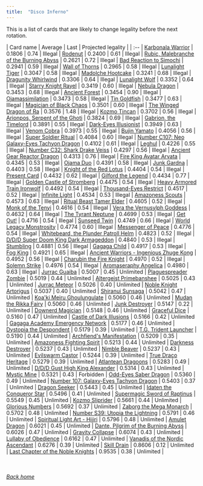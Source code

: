 ```yaml
---
title:  "Disco Inferno"
---
```


This is a list of cards that are likely to change legality before the next rotation.

| Card name | Average | Last | Projected legality |
| :-- |
[Karbonala Warrior](https://db.ygoprodeck.com/card/?search=Karbonala%20Warrior) | 0.1806 | 0.74 | Illegal |
[Rodenut](https://db.ygoprodeck.com/card/?search=Rodenut) | 0.2400 | 0.61 | Illegal |
[Rubic, Malebranche of the Burning Abyss](https://db.ygoprodeck.com/card/?search=Rubic,%20Malebranche%20of%20the%20Burning%20Abyss) | 0.2621 | 0.72 | Illegal |
[Bad Reaction to Simochi](https://db.ygoprodeck.com/card/?search=Bad%20Reaction%20to%20Simochi) | 0.2941 | 0.59 | Illegal |
[Wall of Thorns](https://db.ygoprodeck.com/card/?search=Wall%20of%20Thorns) | 0.2965 | 0.58 | Illegal |
[Lunalight Tiger](https://db.ygoprodeck.com/card/?search=Lunalight%20Tiger) | 0.3047 | 0.58 | Illegal |
[Madolche Hootcake](https://db.ygoprodeck.com/card/?search=Madolche%20Hootcake) | 0.3241 | 0.68 | Illegal |
[Dragunity Whirlwind](https://db.ygoprodeck.com/card/?search=Dragunity%20Whirlwind) | 0.3306 | 0.64 | Illegal |
[Lunalight Wolf](https://db.ygoprodeck.com/card/?search=Lunalight%20Wolf) | 0.3352 | 0.64 | Illegal |
[Starry Knight Rayel](https://db.ygoprodeck.com/card/?search=Starry%20Knight%20Rayel) | 0.3419 | 0.60 | Illegal |
[Nebula Dragon](https://db.ygoprodeck.com/card/?search=Nebula%20Dragon) | 0.3453 | 0.68 | Illegal |
[Ancient Forest](https://db.ygoprodeck.com/card/?search=Ancient%20Forest) | 0.3454 | 0.90 | Illegal |
[Ojamassimilation](https://db.ygoprodeck.com/card/?search=Ojamassimilation) | 0.3473 | 0.58 | Illegal |
[Tin Goldfish](https://db.ygoprodeck.com/card/?search=Tin%20Goldfish) | 0.3477 | 0.63 | Illegal |
[Magician of Black Chaos](https://db.ygoprodeck.com/card/?search=Magician%20of%20Black%20Chaos) | 0.3501 | 0.60 | Illegal |
[The Winged Dragon of Ra](https://db.ygoprodeck.com/card/?search=The%20Winged%20Dragon%20of%20Ra) | 0.3576 | 1.48 | Illegal |
[Kozmo Tincan](https://db.ygoprodeck.com/card/?search=Kozmo%20Tincan) | 0.3702 | 0.56 | Illegal |
[Arionpos, Serpent of the Ghoti](https://db.ygoprodeck.com/card/?search=Arionpos,%20Serpent%20of%20the%20Ghoti) | 0.3824 | 0.69 | Illegal |
[Gabrion, the Timelord](https://db.ygoprodeck.com/card/?search=Gabrion,%20the%20Timelord) | 0.3891 | 0.55 | Illegal |
[Dark-Eyes Illusionist](https://db.ygoprodeck.com/card/?search=Dark-Eyes%20Illusionist) | 0.3949 | 0.63 | Illegal |
[Venom Cobra](https://db.ygoprodeck.com/card/?search=Venom%20Cobra) | 0.3973 | 0.55 | Illegal |
[Bujin Yamato](https://db.ygoprodeck.com/card/?search=Bujin%20Yamato) | 0.4056 | 0.56 | Illegal |
[Super Soldier Ritual](https://db.ygoprodeck.com/card/?search=Super%20Soldier%20Ritual) | 0.4084 | 0.60 | Illegal |
[Number C107: Neo Galaxy-Eyes Tachyon Dragon](https://db.ygoprodeck.com/card/?search=Number%20C107:%20Neo%20Galaxy-Eyes%20Tachyon%20Dragon) | 0.4102 | 0.61 | Illegal |
[Leghul](https://db.ygoprodeck.com/card/?search=Leghul) | 0.4226 | 0.55 | Illegal |
[Number C32: Shark Drake Veiss](https://db.ygoprodeck.com/card/?search=Number%20C32:%20Shark%20Drake%20Veiss) | 0.4297 | 0.56 | Illegal |
[Ancient Gear Reactor Dragon](https://db.ygoprodeck.com/card/?search=Ancient%20Gear%20Reactor%20Dragon) | 0.4313 | 0.76 | Illegal |
[Fire King Avatar Arvata](https://db.ygoprodeck.com/card/?search=Fire%20King%20Avatar%20Arvata) | 0.4345 | 0.53 | Illegal |
[Ojama Duo](https://db.ygoprodeck.com/card/?search=Ojama%20Duo) | 0.4391 | 0.58 | Illegal |
[Junk Gardna](https://db.ygoprodeck.com/card/?search=Junk%20Gardna) | 0.4403 | 0.58 | Illegal |
[Knight of the Red Lotus](https://db.ygoprodeck.com/card/?search=Knight%20of%20the%20Red%20Lotus) | 0.4404 | 0.54 | Illegal |
[Present Card](https://db.ygoprodeck.com/card/?search=Present%20Card) | 0.4432 | 0.62 | Illegal |
[Gilford the Legend](https://db.ygoprodeck.com/card/?search=Gilford%20the%20Legend) | 0.4434 | 0.77 | Illegal |
[Golden Castle of Stromberg](https://db.ygoprodeck.com/card/?search=Golden%20Castle%20of%20Stromberg) | 0.4475 | 0.54 | Illegal |
[Heavy Armored Train Ironwolf](https://db.ygoprodeck.com/card/?search=Heavy%20Armored%20Train%20Ironwolf) | 0.4492 | 0.54 | Illegal |
[Thousand-Eyes Restrict](https://db.ygoprodeck.com/card/?search=Thousand-Eyes%20Restrict) | 0.4517 | 0.52 | Illegal |
[Infinite Light](https://db.ygoprodeck.com/card/?search=Infinite%20Light) | 0.4534 | 0.53 | Illegal |
[Amazoness Scouts](https://db.ygoprodeck.com/card/?search=Amazoness%20Scouts) | 0.4573 | 0.63 | Illegal |
[Ritual Beast Tamer Elder](https://db.ygoprodeck.com/card/?search=Ritual%20Beast%20Tamer%20Elder) | 0.4605 | 0.52 | Illegal |
[Monk of the Tenyi](https://db.ygoprodeck.com/card/?search=Monk%20of%20the%20Tenyi) | 0.4616 | 0.54 | Illegal |
[Vera the Vernusylph Goddess](https://db.ygoprodeck.com/card/?search=Vera%20the%20Vernusylph%20Goddess) | 0.4632 | 0.64 | Illegal |
[The Tyrant Neptune](https://db.ygoprodeck.com/card/?search=The%20Tyrant%20Neptune) | 0.4699 | 0.53 | Illegal |
[Get Out!](https://db.ygoprodeck.com/card/?search=Get%20Out!) | 0.4716 | 0.54 | Illegal |
[Sunseed Twin](https://db.ygoprodeck.com/card/?search=Sunseed%20Twin) | 0.4749 | 0.66 | Illegal |
[World Legacy Monstrosity](https://db.ygoprodeck.com/card/?search=World%20Legacy%20Monstrosity) | 0.4774 | 0.60 | Illegal |
[Messenger of Peace](https://db.ygoprodeck.com/card/?search=Messenger%20of%20Peace) | 0.4776 | 0.54 | Illegal |
[Whitebeard, the Plunder Patroll Helm](https://db.ygoprodeck.com/card/?search=Whitebeard,%20the%20Plunder%20Patroll%20Helm) | 0.4823 | 0.52 | Illegal |
[D/D/D Super Doom King Dark Armageddon](https://db.ygoprodeck.com/card/?search=D/D/D%20Super%20Doom%20King%20Dark%20Armageddon) | 0.4840 | 0.53 | Illegal |
[Stumbling](https://db.ygoprodeck.com/card/?search=Stumbling) | 0.4881 | 0.56 | Illegal |
[Gagaga Child](https://db.ygoprodeck.com/card/?search=Gagaga%20Child) | 0.4917 | 0.53 | Illegal |
[Fog King](https://db.ygoprodeck.com/card/?search=Fog%20King) | 0.4921 | 0.65 | Illegal |
[Ancient Warriors - Ingenious Zhuge Kong](https://db.ygoprodeck.com/card/?search=Ancient%20Warriors%20-%20Ingenious%20Zhuge%20Kong) | 0.4952 | 0.56 | Illegal |
[Charubin the Fire Knight](https://db.ygoprodeck.com/card/?search=Charubin%20the%20Fire%20Knight) | 0.4970 | 0.52 | Illegal |
[Solemn Strike](https://db.ygoprodeck.com/card/?search=Solemn%20Strike) | 0.4976 | 0.54 | Illegal |
[Aromaseraphy Angelica](https://db.ygoprodeck.com/card/?search=Aromaseraphy%20Angelica) | 0.4980 | 0.63 | Illegal |
[Jurrac Guaiba](https://db.ygoprodeck.com/card/?search=Jurrac%20Guaiba) | 0.5007 | 0.45 | Unlimited |
[Plaguespreader Zombie](https://db.ygoprodeck.com/card/?search=Plaguespreader%20Zombie) | 0.5019 | 0.44 | Unlimited |
[Altergeist Primebanshee](https://db.ygoprodeck.com/card/?search=Altergeist%20Primebanshee) | 0.5025 | 0.43 | Unlimited |
[Jurrac Meteor](https://db.ygoprodeck.com/card/?search=Jurrac%20Meteor) | 0.5026 | 0.40 | Unlimited |
[Noble Knight Artorigus](https://db.ygoprodeck.com/card/?search=Noble%20Knight%20Artorigus) | 0.5037 | 0.40 | Unlimited |
[Shiranui Sunsaga](https://db.ygoprodeck.com/card/?search=Shiranui%20Sunsaga) | 0.5042 | 0.47 | Unlimited |
[Koa'ki Meiru Ghoulungulate](https://db.ygoprodeck.com/card/?search=Koa'ki%20Meiru%20Ghoulungulate) | 0.5060 | 0.46 | Unlimited |
[Mudan the Rikka Fairy](https://db.ygoprodeck.com/card/?search=Mudan%20the%20Rikka%20Fairy) | 0.5060 | 0.46 | Unlimited |
[Junk Destroyer](https://db.ygoprodeck.com/card/?search=Junk%20Destroyer) | 0.5147 | 0.22 | Unlimited |
[Downerd Magician](https://db.ygoprodeck.com/card/?search=Downerd%20Magician) | 0.5148 | 0.46 | Unlimited |
[Graceful Dice](https://db.ygoprodeck.com/card/?search=Graceful%20Dice) | 0.5160 | 0.47 | Unlimited |
[Castle of Dark Illusions](https://db.ygoprodeck.com/card/?search=Castle%20of%20Dark%20Illusions) | 0.5166 | 0.42 | Unlimited |
[Gagaga Academy Emergency Network](https://db.ygoprodeck.com/card/?search=Gagaga%20Academy%20Emergency%20Network) | 0.5177 | 0.46 | Unlimited |
[Dystopia the Despondent](https://db.ygoprodeck.com/card/?search=Dystopia%20the%20Despondent) | 0.5179 | 0.39 | Unlimited |
[T.G. Trident Launcher](https://db.ygoprodeck.com/card/?search=T.G.%20Trident%20Launcher) | 0.5190 | 0.44 | Unlimited |
[Archfiend's Manifestation](https://db.ygoprodeck.com/card/?search=Archfiend's%20Manifestation) | 0.5209 | 0.35 | Unlimited |
[Amazoness Fighting Spirit](https://db.ygoprodeck.com/card/?search=Amazoness%20Fighting%20Spirit) | 0.5213 | 0.44 | Unlimited |
[Darkness Destroyer](https://db.ygoprodeck.com/card/?search=Darkness%20Destroyer) | 0.5237 | 0.43 | Unlimited |
[Nimble Beaver](https://db.ygoprodeck.com/card/?search=Nimble%20Beaver) | 0.5237 | 0.43 | Unlimited |
[Evilswarm Castor](https://db.ygoprodeck.com/card/?search=Evilswarm%20Castor) | 0.5244 | 0.39 | Unlimited |
[True Draco Heritage](https://db.ygoprodeck.com/card/?search=True%20Draco%20Heritage) | 0.5279 | 0.39 | Unlimited |
[Atlantean Dragoons](https://db.ygoprodeck.com/card/?search=Atlantean%20Dragoons) | 0.5283 | 0.49 | Unlimited |
[D/D/D Gust High King Alexander](https://db.ygoprodeck.com/card/?search=D/D/D%20Gust%20High%20King%20Alexander) | 0.5314 | 0.43 | Unlimited |
[Mystic Mine](https://db.ygoprodeck.com/card/?search=Mystic%20Mine) | 0.5321 | 0.43 | Forbidden |
[Odd-Eyes Saber Dragon](https://db.ygoprodeck.com/card/?search=Odd-Eyes%20Saber%20Dragon) | 0.5360 | 0.49 | Unlimited |
[Number 107: Galaxy-Eyes Tachyon Dragon](https://db.ygoprodeck.com/card/?search=Number%20107:%20Galaxy-Eyes%20Tachyon%20Dragon) | 0.5403 | 0.37 | Unlimited |
[Dragon Seeker](https://db.ygoprodeck.com/card/?search=Dragon%20Seeker) | 0.5443 | 0.45 | Unlimited |
[Idaten the Conqueror Star](https://db.ygoprodeck.com/card/?search=Idaten%20the%20Conqueror%20Star) | 0.5496 | 0.41 | Unlimited |
[Supermagic Sword of Raptinus](https://db.ygoprodeck.com/card/?search=Supermagic%20Sword%20of%20Raptinus) | 0.5549 | 0.45 | Unlimited |
[Kozmo Sliprider](https://db.ygoprodeck.com/card/?search=Kozmo%20Sliprider) | 0.5661 | 0.44 | Unlimited |
[Glorious Numbers](https://db.ygoprodeck.com/card/?search=Glorious%20Numbers) | 0.5692 | 0.37 | Unlimited |
[Zaborg the Mega Monarch](https://db.ygoprodeck.com/card/?search=Zaborg%20the%20Mega%20Monarch) | 0.5702 | 0.48 | Unlimited |
[Number S39: Utopia the Lightning](https://db.ygoprodeck.com/card/?search=Number%20S39:%20Utopia%20the%20Lightning) | 0.5791 | 0.46 | Unlimited |
[Spiritual Light Art - Hijiri](https://db.ygoprodeck.com/card/?search=Spiritual%20Light%20Art%20-%20Hijiri) | 0.5796 | 0.48 | Unlimited |
[Amulet Dragon](https://db.ygoprodeck.com/card/?search=Amulet%20Dragon) | 0.6021 | 0.45 | Unlimited |
[Dante, Pilgrim of the Burning Abyss](https://db.ygoprodeck.com/card/?search=Dante,%20Pilgrim%20of%20the%20Burning%20Abyss) | 0.6026 | 0.47 | Unlimited |
[Gravity Collapse](https://db.ygoprodeck.com/card/?search=Gravity%20Collapse) | 0.6074 | 0.43 | Unlimited |
[Lullaby of Obedience](https://db.ygoprodeck.com/card/?search=Lullaby%20of%20Obedience) | 0.6162 | 0.47 | Unlimited |
[Vanadis of the Nordic Ascendant](https://db.ygoprodeck.com/card/?search=Vanadis%20of%20the%20Nordic%20Ascendant) | 0.6276 | 0.39 | Unlimited |
[Skill Drain](https://db.ygoprodeck.com/card/?search=Skill%20Drain) | 0.8606 | 0.12 | Unlimited |
[Last Chapter of the Noble Knights](https://db.ygoprodeck.com/card/?search=Last%20Chapter%20of%20the%20Noble%20Knights) | 0.9535 | 0.38 | Unlimited |

<br>

###### [Back home](index)